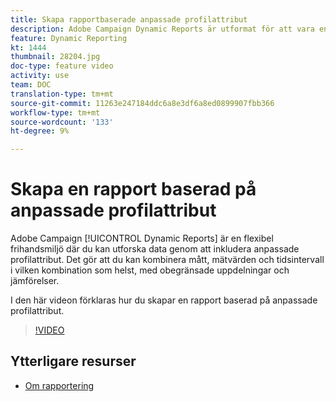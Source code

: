 ```yaml
---
title: Skapa rapportbaserade anpassade profilattribut
description: Adobe Campaign Dynamic Reports är utformat för att vara en flexibel frihandsmiljö där du kan utforska data genom att inkludera anpassade profilattribut. Det gör att du kan kombinera mått, mätvärden och tidsintervall i vilken kombination som helst, med obegränsade uppdelningar och jämförelser. I den här videon förklaras hur du skapar en rapport baserad på anpassade profilattribut.
feature: Dynamic Reporting
kt: 1444
thumbnail: 28204.jpg
doc-type: feature video
activity: use
team: DOC
translation-type: tm+mt
source-git-commit: 11263e247184ddc6a8e3df6a8ed0899907fbb366
workflow-type: tm+mt
source-wordcount: '133'
ht-degree: 9%

---
```



# Skapa en rapport baserad på anpassade profilattribut

Adobe Campaign [!UICONTROL Dynamic Reports] är en flexibel frihandsmiljö där du kan utforska data genom att inkludera anpassade profilattribut. Det gör att du kan kombinera mått, mätvärden och tidsintervall i vilken kombination som helst, med obegränsade uppdelningar och jämförelser.

I den här videon förklaras hur du skapar en rapport baserad på anpassade profilattribut.

>[!VIDEO](https://video.tv.adobe.com/v/28204?quality=12)

## Ytterligare resurser

* [Om rapportering](https://docs.adobe.com/content/help/en/campaign-standard/using/reporting/about-reporting/about-dynamic-reports.html)
